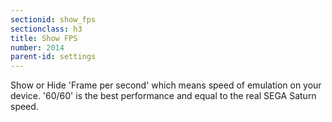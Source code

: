 ```yaml
---
sectionid: show_fps
sectionclass: h3
title: Show FPS
number: 2014
parent-id: settings
---
```

 Show or Hide 'Frame per second' which means speed of emulation on your device. '60/60' is the best performance and equal to the real SEGA Saturn speed. 
